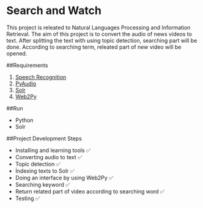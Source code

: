 
# Search and Watch
This project is releated to Natural Languages Processing and Information Retrieval.
The aim of this project is to convert the audio of news videos to text. After splitting the text with using topic detection, searching part will be done. According to searching term, releated part of new video will be opened.

##Requirements

1. [Speech Recognition](https://pypi.python.org/pypi/SpeechRecognition)
2. [PyAudio](https://pypi.python.org/pypi/SpeechRecognition/)
3. [Solr](http://lucene.apache.org/solr/)
4. [Web2Py](http://www.web2py.com/)

##Run

* Python
* Solr

##Project Development Steps

* Installing and learning tools :white_check_mark:
* Converting audio to text :white_check_mark:
* Topic detection :white_check_mark:
* İndexing texts to Solr :white_check_mark:
* Doing an interface by using Web2Py :white_check_mark:
* Searching keyword :white_check_mark:
* Return related part of video according to searching word :white_check_mark:
* Testing :white_check_mark:
